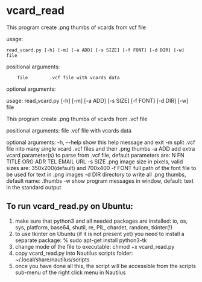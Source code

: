 # vcard_read

This program create .png thumbs of vcards from vcf file

usage:

	read_vcard.py [-h] [-m] [-a ADD] [-s SIZE] [-f FONT] [-d DIR] [-w] file

positional arguments:

		file        .vcf file with vcards data

optional arguments:

usage: read_vcard.py [-h] [-m] [-a ADD] [-s SIZE] [-f FONT] [-d DIR] [-w] file

This program create .png thumbs of vcards from .vcf file

positional arguments:
  file        .vcf file with vcards data

optional arguments:
  -h, --help  show this help message and exit
  -m          split .vcf file into many single vcard .vcf files and their .png thumbs
  -a ADD      add extra vcard parameter(s) to parse from .vcf file, default
              parameters are: N FN TITLE ORG ADR TEL EMAIL URL
  -s SIZE     .png image size in pixels, valid sizes are: 350x200(default) and 700x400
  -f FONT     full path of the font file to be used for text in .png images
  -d DIR      directory to write all .png thumbs, default name: <file>.thumbs
  -w          show program messages in window, default: text in the standard output


To run vcard_read.py on Ubuntu:
-------------------------------
1) make sure that python3 and all needed packages are installed: 
	io, os, sys, platform, base64, shutil, re, PIL, chardet, random, tkinter(!)
2) to use tkinter on Ubuntu (if it is not present yet) you  need to install a separate package:
    % sudo apt-get install python3-tk
3) change mode of the file to executable:  chmod +x vcard_read.py
4) copy vcard_read.py into Nautilus scripts folder: ~/.local/share/nautilus/scripts
5) once you have done all this, the script will be accessible from the scripts sub-menu of the right click menu in Nautilus